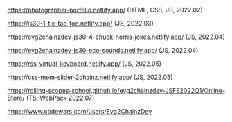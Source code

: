 https://photographer-porfolio.netlify.app/ (HTML, CSS, JS, 2022.02)

https://js30-1-tic-tac-toe.netlify.app/ (JS, 2022.03)

https://evg2chainzdev-js30-4-chuck-norris-jokes.netlify.app/ (JS, 2022.04)

https://evg2chainzdev-js30-eco-sounds.netlify.app/ (JS, 2022.04)

https://rss-virtual-keyboard.netlify.app/ (JS, 2022.05)

https://css-mem-slider-2chainz.netlify.app/ (JS, 2022.05)

https://rolling-scopes-school.github.io/evg2chainzdev-JSFE2022Q1/Online-Store/
(TS, WebPack 2022.07)

https://www.codewars.com/users/Evg2ChainzDev

